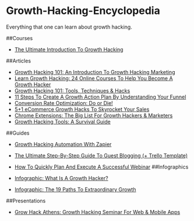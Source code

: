 # Growth-Hacking-Encyclopedia
Everything that one can learn about growth hacking.

##Courses
*   [The Ultimate Introduction To Growth Hacking](https://growthrocks.com/university/the-ultimate-introduction-to-growth-hacking/)

##Articles

*  [Growth Hacking 101: An Introduction To Growth Hacking Marketing](http://growthrocks.com/blog/growth-hacking101/)  
*  [Learn Growth Hacking: 24 Online Courses To Help You Become A Growth Hacker](http://growthrocks.com/blog/learn-growth-hacking-courses/)  
*  [Growth Hacking 101: Tools, Techniques & Hacks](http://growthrocks.com/blog/growth-hacking-101-tools-techniques-and-hacks/)  
*  [11 Steps To Create A Growth Action Plan By Understanding Your Funnel](http://growthrocks.com/blog/growth-action-plan-and-funnel/)  
*  [Conversion Rate Optimization: Do or Die!](http://growthrocks.com/blog/conversion-rate-optimization/)  
*  [5+1 eCommerce Growth Hacks To Skyrocket Your Sales](http://growthrocks.com/blog/ecommerce-growth-hacking/)  
*  [Chrome Extensions: The Big List For Growth Hackers & Marketers](http://growthrocks.com/blog/chrome-extensions/)
*  [Growth Hacking Tools: A Survival Guide](https://growthrocks.com/blog/growth-hacking-tools/)

##Guides

* [Growth Hacking Automation With Zapier](http://growthrocks.com/blog/growth-hacking-automation-with-zapier/)
* [The Ultimate Step-By-Step Guide To Guest Blogging (+ Trello Template)](http://growthrocks.com/blog/guest-blogging-step-by-step-guide/)
* [How To Quickly Plan And Execute A Successful Webinar](http://growthrocks.com/blog/plan-and-execute-a-webinar/)
##Infographics

* [Infographic: What Is A Growth Hacker?](http://growthrocks.com/blog/growth-hacker/)
* [Infographic: The 19 Paths To Extraordinary Growth](http://growthrocks.com/blog/infographic-traction-channels/)

##Presentations

* [Grow Hack Athens: Growth Hacking Seminar For Web & Mobile Apps](http://growthrocks.com/blog/growth-hacking-seminar-web-mobile-apps/)



